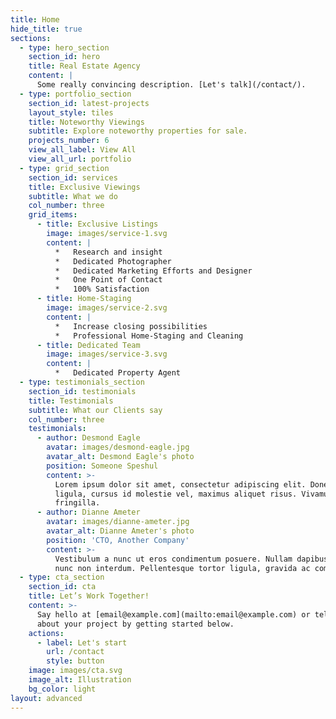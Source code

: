 ```yaml
---
title: Home
hide_title: true
sections:
  - type: hero_section
    section_id: hero
    title: Real Estate Agency
    content: |
      Some really convincing description. [Let's talk](/contact/).
  - type: portfolio_section
    section_id: latest-projects
    layout_style: tiles
    title: Noteworthy Viewings
    subtitle: Explore noteworthy properties for sale.
    projects_number: 6
    view_all_label: View All
    view_all_url: portfolio
  - type: grid_section
    section_id: services
    title: Exclusive Viewings
    subtitle: What we do
    col_number: three
    grid_items:
      - title: Exclusive Listings
        image: images/service-1.svg
        content: |
          *   Research and insight
          *   Dedicated Photographer 
          *   Dedicated Marketing Efforts and Designer
          *   One Point of Contact
          *   100% Satisfaction
      - title: Home-Staging
        image: images/service-2.svg
        content: |
          *   Increase closing possibilities
          *   Professional Home-Staging and Cleaning
      - title: Dedicated Team
        image: images/service-3.svg
        content: |
          *   Dedicated Property Agent
  - type: testimonials_section
    section_id: testimonials
    title: Testimonials
    subtitle: What our Clients say
    col_number: three
    testimonials:
      - author: Desmond Eagle
        avatar: images/desmond-eagle.jpg
        avatar_alt: Desmond Eagle's photo
        position: Someone Speshul
        content: >-
          Lorem ipsum dolor sit amet, consectetur adipiscing elit. Donec nisl
          ligula, cursus id molestie vel, maximus aliquet risus. Vivamus in nibh
          fringilla.
      - author: Dianne Ameter
        avatar: images/dianne-ameter.jpg
        avatar_alt: Dianne Ameter's photo
        position: 'CTO, Another Company'
        content: >-
          Vestibulum a nunc ut eros condimentum posuere. Nullam dapibus quis
          nunc non interdum. Pellentesque tortor ligula, gravida ac commodo eu.
  - type: cta_section
    section_id: cta
    title: Let’s Work Together!
    content: >-
      Say hello at [email@example.com](mailto:email@example.com) or tell us more
      about your project by getting started below.
    actions:
      - label: Let's start
        url: /contact
        style: button
    image: images/cta.svg
    image_alt: Illustration
    bg_color: light
layout: advanced
---
```

